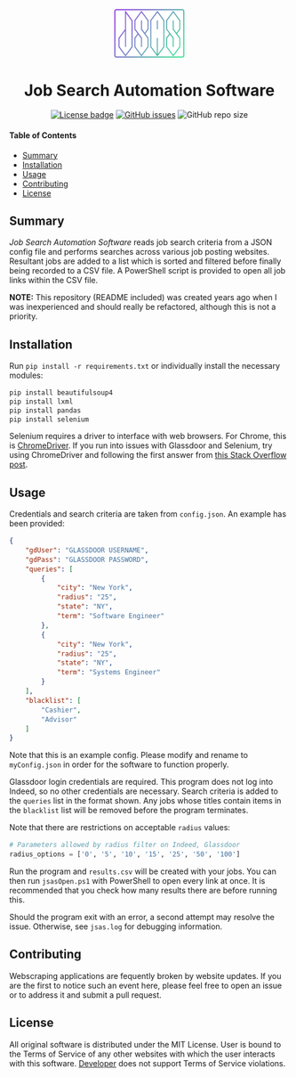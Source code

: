 <div align="center">
  <img alt="Logo goes here" style="width: 25%; height: auto" src="logo.png">
</div>
<h1 align="center">Job Search Automation Software</h1>

<div align="center">
  <a href="LICENSE"><img alt="License badge" src="https://img.shields.io/badge/License-MIT-blueviolet?logoWidth=0"></a>
  <a href="https://github.com/tzipor/jsas/issues"><img alt="GitHub issues" src="https://img.shields.io/github/issues/tzipor/jsas?color=blueviolet"></a>
  <img alt="GitHub repo size" src="https://img.shields.io/github/repo-size/tzipor/jsas?color=blueviolet">
</div>

#### Table of Contents
- [Summary](#Summary)
- [Installation](#Installation)
- [Usage](#Usage)
- [Contributing](#Contributing)
- [License](#License)

## Summary
*Job Search Automation Software* reads job search criteria from a JSON config file and performs searches across various job posting websites. Resultant jobs are added to a list which is sorted and filtered before finally being recorded to a CSV file. A PowerShell script is provided to open all job links within the CSV file.

**NOTE:** This repository (README included) was created years ago when I was inexperienced and should really be refactored, although this is not a priority.

## Installation
Run `pip install -r requirements.txt` or individually install the necessary modules:
```
pip install beautifulsoup4
pip install lxml
pip install pandas
pip install selenium
```
Selenium requires a driver to interface with web browsers. For Chrome, this is [ChromeDriver](https://sites.google.com/a/chromium.org/chromedriver/downloads). If you run into issues with Glassdoor and Selenium, try using ChromeDriver and following the first answer from [this Stack Overflow post](https://stackoverflow.com/questions/33225947/can-a-website-detect-when-you-are-using-selenium-with-chromedriver).

## Usage
Credentials and search criteria are taken from `config.json`. An example has been provided:

```json
{
    "gdUser": "GLASSDOOR USERNAME",
    "gdPass": "GLASSDOOR PASSWORD",
    "queries": [
        {
            "city": "New York",
            "radius": "25",
            "state": "NY",
            "term": "Software Engineer"
        },
        {
            "city": "New York",
            "radius": "25",
            "state": "NY",
            "term": "Systems Engineer"
        }
    ],
    "blacklist": [
        "Cashier",
        "Advisor"
    ]
}
```

Note that this is an example config. Please modify and rename to `myConfig.json` in order for the software to function properly.

Glassdoor login credentials are required. This program does not log into Indeed, so no other credentials are necessary. Search criteria is added to the `queries` list in the format shown. Any jobs whose titles contain items in the `blacklist` list will be removed before the program terminates.

Note that there are restrictions on acceptable `radius` values:

```Python
# Parameters allowed by radius filter on Indeed, Glassdoor
radius_options = ['0', '5', '10', '15', '25', '50', '100']
```

Run the program and `results.csv` will be created with your jobs. You can then run `jsasOpen.ps1` with PowerShell to open every link at once. It is recommended that you check how many results there are before running this.

Should the program exit with an error, a second attempt may resolve the issue. Otherwise, see `jsas.log` for debugging information.

## Contributing
Webscraping applications are fequently broken by website updates. If you are the first to notice such an event here, please feel free to open an issue or to address it and submit a pull request.

## License
All original software is distributed under the MIT License. User is bound to the Terms of Service of any other websites with which the user interacts with this software. [Developer](https://github.com/f-104) does not support Terms of Service violations.